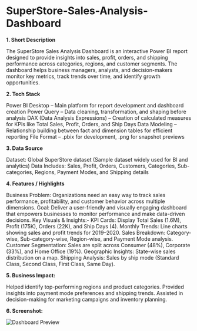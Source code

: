 # SuperStore-Sales-Analysis-Dashboard

**1. Short Description**

The SuperStore Sales Analysis Dashboard is an interactive Power BI report designed to provide insights into sales, profit, orders, and shipping performance across categories, regions, and customer segments. The dashboard helps business managers, analysts, and decision-makers monitor key metrics, track trends over time, and identify growth opportunities.

**2. Tech Stack**

Power BI Desktop – Main platform for report development and dashboard creation
Power Query – Data cleaning, transformation, and shaping before analysis
DAX (Data Analysis Expressions) – Creation of calculated measures for KPIs like Total Sales, Profit, Orders, and Ship Days
Data Modeling – Relationship building between fact and dimension tables for efficient reporting
File Format – .pbix for development, .png for snapshot previews

**3. Data Source**

Dataset: Global SuperStore dataset (Sample dataset widely used for BI and analytics)
Data Includes: Sales, Profit, Orders, Customers, Categories, Sub-categories, Regions, Payment Modes, and Shipping details

**4. Features / Highlights**

Business Problem: Organizations need an easy way to track sales performance, profitability, and customer behavior across multiple dimensions.
Goal: Deliver a user-friendly and visually engaging dashboard that empowers businesses to monitor performance and make data-driven decisions.
Key Visuals & Insights:-
KPI Cards: Display Total Sales (1.6M), Profit (175K), Orders (22K), and Ship Days (4).
Monthly Trends: Line charts showing sales and profit trends for 2019–2020.
Sales Breakdown: Category-wise, Sub-category-wise, Region-wise, and Payment Mode analysis.
Customer Segmentation: Sales are split across Consumer (48%), Corporate (33%), and Home Office (19%).
Geographic Insights: State-wise sales distribution on a map.
Shipping Analysis: Sales by ship mode (Standard Class, Second Class, First Class, Same Day).

**5. Business Impact:**

Helped identify top-performing regions and product categories.
Provided insights into payment mode preferences and shipping trends.
Assisted in decision-making for marketing campaigns and inventory planning.

**6. Screenshot:**

![Dashboard Preview](https://github.com/shaharepratik14/SuperStore-Sales-Analysis/blob/main/Screenshot%20of%20SuperStore%20Dashboard.png)
